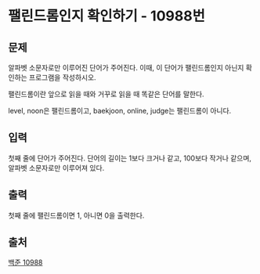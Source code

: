 <h1> 팰린드롬인지 확인하기 - 10988번</h1>

<h2>문제</h2>

알파벳 소문자로만 이루어진 단어가 주어진다. 이때, 이 단어가 팰린드롬인지 아닌지 확인하는 프로그램을 작성하시오.

팰린드롬이란 앞으로 읽을 때와 거꾸로 읽을 때 똑같은 단어를 말한다. 

level, noon은 팰린드롬이고, baekjoon, online, judge는 팰린드롬이 아니다.

<h2>입력</h2>

첫째 줄에 단어가 주어진다. 단어의 길이는 1보다 크거나 같고, 100보다 작거나 같으며, 알파벳 소문자로만 이루어져 있다.

<h2>출력</h2>

첫째 줄에 팰린드롬이면 1, 아니면 0을 출력한다.

<h2>출처</h2>

[백준 10988](https://www.acmicpc.net/problem/10988)